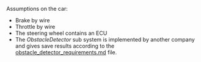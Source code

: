 Assumptions on the car:
- Brake by wire
- Throttle by wire
- The steering wheel contains an ECU
- The _ObstacleDetector_ sub system is implemented by another company and gives save results according to the [obstacle_detector_requirements.md]() file.
